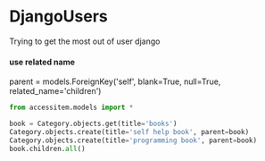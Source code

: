 # DjangoUsers
Trying to get the most out of user django

#### use related name
parent = models.ForeignKey('self', blank=True, null=True, related_name='children')
```python
from accessitem.models import *

book = Category.objects.get(title='books')
Category.objects.create(title='self help book', parent=book)
Category.objects.create(title='programming book', parent=book)
book.children.all()

```
